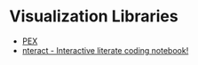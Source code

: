 # Visualization Libraries

* [PEX](http://pex.gl/)
* [nteract - Interactive literate coding notebook!](https://github.com/nteract/nteract)